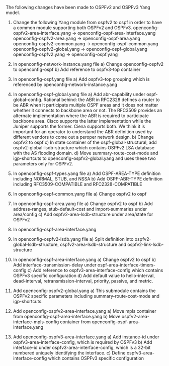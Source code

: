 The following changes have been made to OSPFv2 and OSPFv3 Yang model.
1. Change the following Yang module from ospfv2 to ospf in order to have a common module supporting both OSPFv2 and OSPFv3.
openconfig-ospfv2-area-interface.yang -> openconfig-ospf-area-interface.yang
openconfig-ospfv2-area.yang           -> openconfig-ospf-area.yang
openconfig-ospfv2-common.yang         -> openconfig-ospf-common.yang
openconfig-ospfv2-global.yang         -> openconfig-ospf-global.yang
openconfig-ospfv2.yang                -> openconfig-ospf.yang


2. In openconfig-network-instance.yang file
  a) Change openconfig-ospfv2 to openconfig-ospf
  b) Add reference to ospfv3-top container 

3. In openconfig-ospf.yang file
  a) Add ospfv3-top grouping which is referenced by openconfig-network-instance.yang

4. In openconfig-ospf-global.yang file
  a) Add abr-capability under ospf-global-config. Rational behind: the ABR in RFC2328 defines a router to be ABR when it participats multiple OSPF areas and it does not matter whether it connects to backbone area or not. The RFC3509 provides an alternate implementation where the ABR is required to participate backbone area. Cisco supports the latter implementation while the Juniper supports the former. Ciena supports both. We think it is important for an operator to understand the ABR definition used by different vendors to come out a peroper network design.
  b) Change ospfv2 to ospf
  c) In state container of the ospf-global-structural, add ospfv2-global-lsdb-structure which contains OSPFv2 LSA database with the AS flooding domain.  d) Move summary-route-cost-mode and igp-shortcuts to openconfig-ospfv2-global.yang and uses these two parameters only for OSPFv2.

5. In openconfig-ospf-types.yang file
  a) Add OSPF-AREA-TYPE definition including NORMAL, STUB, and NSSA
  b) Add OSPF-ABR-TYPE definition including RFC3509-COMPATIBLE and RFC2328-COMPATIBLE

6. In openconfig-ospf-common.yang file
  a) Change ospfv2 to ospf

7. In openconfig-ospf-area.yang file
  a) Change ospfv2 to ospf
  b) Add address-ranges, stub-default-cost and import-summaries under area/config 
  c) Add ospfv2-area-lsdb-structure under area/state for OSPFv2

8. In openconfig-ospf-area-interface.yang

9. In openconfig-ospfv2-lsdb.yang file
  a) Split definition into ospfv2-global-lsdb-structure, ospfv2-area-lsdb-structure and ospfv2-link-lsdb-structure

10. In openconfig-ospf-area-interface.yang
  a) Change ospfv2 to ospf
  b) Add interface-transmission-delay under ospf-area-interface-timers-config
  c) Add reference to ospfv3-area-interface-config which contains OSPFv3 specific configuration
  d) Add default value to hello-interval, dead-interval, retransmission-interval, priority, passive, and metric.

11. Add openconfig-ospfv2-global.yang
  a) This submodule contains the OSPFv2 specific parameters including summary-route-cost-mode and igp-shortcuts.

12. Add openconfig-ospfv2-area-interface.yang
  a) Move mpls container from openconfig-ospf-area-interface.yang
  b) Move ospfv2-area-interface-mpls-config container from openconfig-ospf-area-interface.yang

13. Add openconfig-ospfv3-area-interface.yang
  a) Add instance-id under ospfv3-area-interface-config, which is required by OSPFv3
  b) Add interface-id under ospfv3-area-interface-config, which is a 32-bit numbered uniquely identifying the interface.
  c) Define ospfv3-area-interface-config which contains OSPFv3 specific configuration
